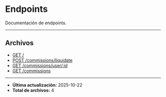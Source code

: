 # Endpoints

Documentación de endpoints.

---

## Archivos

- [GET /](./healthcheck.md)
- [POST /commissions/liquidate](./liquidate.md)
- [GET /commissions/user/:id](./list-by-user.md)
- [GET /commissions](./list.md)

---

- **Última actualización:** 2025-10-22
- **Total de archivos:** 4
